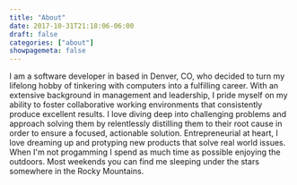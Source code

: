 ```yaml
---
title: "About"
date: 2017-10-31T21:18:06-06:00
draft: false
categories: ["about"]
showpagemeta: false
---
```


I am a software developer in based in Denver, CO, who decided to turn my lifelong hobby of tinkering with computers into a fulfilling career. With an extensive background in management and leadership, I pride myself on my ability to foster collaborative working environments that consistently produce excellent results. I love diving deep into challenging problems and approach solving them by relentlessly distilling them to their root cause in order to ensure a focused, actionable solution. Entrepreneurial at heart, I love dreaming up and protyping new products that solve real world issues. When I'm not progamming I spend as much time as possible enjoying the outdoors. Most weekends you can find me sleeping under the stars somewhere in the Rocky Mountains.